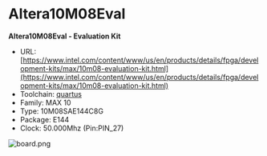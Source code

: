 # Altera10M08Eval
**Altera10M08Eval - Evaluation Kit**

* URL: [https://www.intel.com/content/www/us/en/products/details/fpga/development-kits/max/10m08-evaluation-kit.html](https://www.intel.com/content/www/us/en/products/details/fpga/development-kits/max/10m08-evaluation-kit.html)
* Toolchain: [quartus](../../generator/toolchains/quartus/README.md)
* Family: MAX 10
* Type: 10M08SAE144C8G
* Package: E144
* Clock: 50.000Mhz (Pin:PIN_27)

![board.png](board.png)

